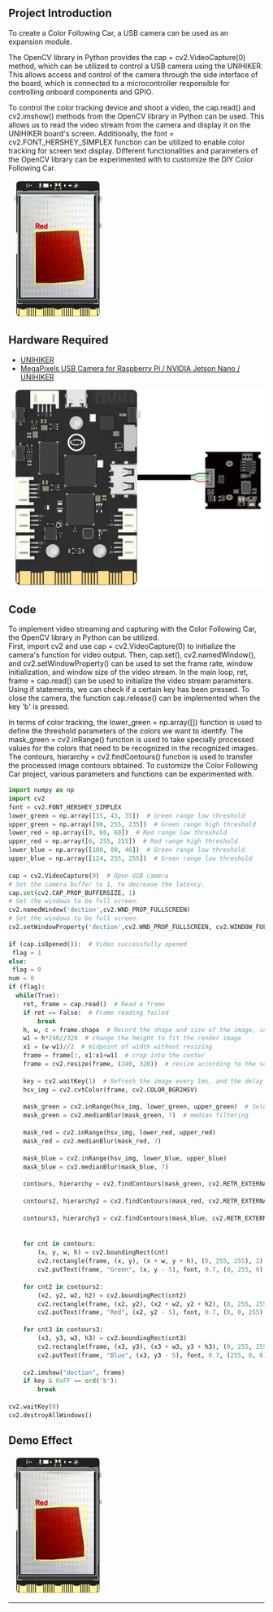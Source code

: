 ## **Project Introduction**
To create a Color Following Car, a USB camera can be used as an expansion module.   

The OpenCV library in Python provides the cap = cv2.VideoCapture(0) method, which can be utilized to control a USB camera using the UNIHIKER. This allows access and control of the camera through the side interface of the board, which is connected to a microcontroller responsible for controlling onboard components and GPIO.  

To control the color tracking device and shoot a video, the cap.read() and cv2.imshow() methods from the OpenCV library in Python can be used. This allows us to read the video stream from the camera and display it on the UNIHIKER board's screen. Additionally, the font = cv2.FONT_HERSHEY_SIMPLEX function can be utilized to enable color tracking for screen text display. Different functionalities and parameters of the OpenCV library can be experimented with to customize the DIY Color Following Car.  

![20240801_215948[00h00m04s-00h00m09s].gif](img/6_Color_Following_Car/1722520903525-bdfb4608-5d6a-4ebb-9f27-10da7bdebff7.gif)  

## **Hardware Required**

- [UNIHIKER](https://www.dfrobot.com/product-2691.html)
- [MegaPixels USB Camera for Raspberry Pi / NVIDIA Jetson Nano / UNIHIKER](https://www.dfrobot.com/product-2089.html)

![](img/6_Color_Following_Car/1692675829807-df9e3074-c792-46de-a6cf-32155c10c88b.png)  

## **Code**
To implement video streaming and capturing with the Color Following Car, the OpenCV library in Python can be utilized.   
First, import cv2 and use cap = cv2.VideoCapture(0) to initialize the camera's function for video output. Then, cap.set(), cv2.namedWindow(), and cv2.setWindowProperty() can be used to set the frame rate, window initialization, and window size of the video stream. In the main loop, ret, frame = cap.read() can be used to initialize the video stream parameters. Using if statements, we can check if a certain key has been pressed. To close the camera, the function cap.release() can be implemented when the key 'b' is pressed.   

In terms of color tracking, the lower_green = np.array([]) function is used to define the threshold parameters of the colors we want to identify. The mask_green = cv2.inRange() function is used to take specially processed values for the colors that need to be recognized in the recognized images. The contours, hierarchy = cv2.findContours() function is used to transfer the processed image contours obtained. To customize the Color Following Car project, various parameters and functions can be experimented with.  


```python
import numpy as np
import cv2
font = cv2.FONT_HERSHEY_SIMPLEX
lower_green = np.array([35, 43, 35])  # Green range low threshold
upper_green = np.array([90, 255, 235])  # Green range high threshold
lower_red = np.array([0, 60, 60])  # Red range low threshold
upper_red = np.array([6, 255, 255])  # Red range high threshold
lower_blue = np.array([100, 80, 46])  # Green range low threshold
upper_blue = np.array([124, 255, 255])  # Green range low threshold 

cap = cv2.VideoCapture(0)  # Open USB camera
# Set the camera buffer to 1, to decrease the latency.
cap.set(cv2.CAP_PROP_BUFFERSIZE, 1) 
# Set the windows to be full screen.
cv2.namedWindow('dection',cv2.WND_PROP_FULLSCREEN) 
# Set the windows to be full screen.
cv2.setWindowProperty('dection',cv2.WND_PROP_FULLSCREEN, cv2.WINDOW_FULLSCREEN) 

if (cap.isOpened()):  # Video successfully opened
 flag = 1
else:
 flag = 0
num = 0
if (flag):
  while(True):
    ret, frame = cap.read()  # Read a frame
    if ret == False:  # Frame reading failed
        break
    h, w, c = frame.shape  # Record the shape and size of the image, including height, width, and channel
    w1 = h*240//320  # change the height to fit the render image
    x1 = (w-w1)//2  # midpoint of width without resizing
    frame = frame[:, x1:x1+w1]  # crop into the center
    frame = cv2.resize(frame, (240, 320))  # resize according to the screen keeping the aspect ratio
    
    key = cv2.waitKey(1)  # Refresh the image every 1ms, and the delay cannot be 0, otherwise the read result will be a static frame
    hsv_img = cv2.cvtColor(frame, cv2.COLOR_BGR2HSV)   
      
    mask_green = cv2.inRange(hsv_img, lower_green, upper_green)  # Select based on color range
    mask_green = cv2.medianBlur(mask_green, 7)  # median filtering 
      
    mask_red = cv2.inRange(hsv_img, lower_red, upper_red) 
    mask_red = cv2.medianBlur(mask_red, 7)
      
    mask_blue = cv2.inRange(hsv_img, lower_blue, upper_blue)
    mask_blue = cv2.medianBlur(mask_blue, 7)

    contours, hierarchy = cv2.findContours(mask_green, cv2.RETR_EXTERNAL, cv2.CHAIN_APPROX_NONE)
    
    contours2, hierarchy2 = cv2.findContours(mask_red, cv2.RETR_EXTERNAL, cv2.CHAIN_APPROX_NONE)
    
    contours3, hierarchy3 = cv2.findContours(mask_blue, cv2.RETR_EXTERNAL, cv2.CHAIN_APPROX_NONE)
    

    for cnt in contours:
        (x, y, w, h) = cv2.boundingRect(cnt)
        cv2.rectangle(frame, (x, y), (x + w, y + h), (0, 255, 255), 2)
        cv2.putText(frame, "Green", (x, y - 5), font, 0.7, (0, 255, 0), 2)

    for cnt2 in contours2:
        (x2, y2, w2, h2) = cv2.boundingRect(cnt2)
        cv2.rectangle(frame, (x2, y2), (x2 + w2, y2 + h2), (0, 255, 255), 2)
        cv2.putText(frame, "Red", (x2, y2 - 5), font, 0.7, (0, 0, 255), 2)

    for cnt3 in contours3:
        (x3, y3, w3, h3) = cv2.boundingRect(cnt3)
        cv2.rectangle(frame, (x3, y3), (x3 + w3, y3 + h3), (0, 255, 255), 2)
        cv2.putText(frame, "Blue", (x3, y3 - 5), font, 0.7, (255, 0, 0), 2)
        
    cv2.imshow("dection", frame)
    if key & 0xFF == ord('b'):
        break

cv2.waitKey(0)
cv2.destroyAllWindows()
```
## **Demo Effect**
![20240801_215948[00h00m04s-00h00m09s].gif](img/6_Color_Following_Car/1722520924507-36034f34-ef0c-4519-9c2c-741f6a5c0b3e.gif)


---
